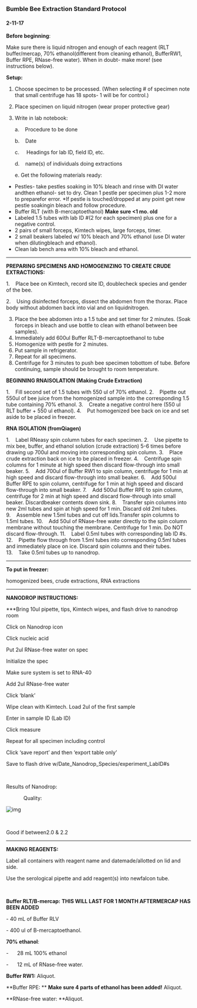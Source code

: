 ### Bumble Bee Extraction Standard Protocol

#### 2-11-17

**Before beginning**:

Make sure there is liquid nitrogen and enough of each reagent (RLT buffer/mercap, 70% ethanol(different from cleaning ethanol), BufferRW1, Buffer RPE, RNase-free water). When in doubt- make more! (see instructions below).

**Setup:**

1. Choose specimen to be processed. (When selecting # of specimen note that small centrifuge has 18 spots- 1 will be for control.) 

2. Place specimen on liquid nitrogen (wear proper protective gear)

3. Write in lab notebook:

   ​a.    Procedure to be done

   ​b.    Date

   ​c.     Headings for lab ID, field ID, etc.

   d.    name(s) of individuals doing extractions

   e.    Get the following materials ready: 

* Pestles- take pestles soaking in 10% bleach and rinse with DI water andthen ethanol- set to dry. Clean 1 pestle per specimen plus 1-2 more to preparefor error. *If pestle is touched/dropped at any point get new pestle soakingin bleach and follow procedure. 
* Buffer RLT (with B-mercaptoethanol) **Make sure <1 mo. old**
* Labeled 1.5 tubes with lab ID #(2 for each specimen) plus one for a negative control.
* 2 pairs of small forceps, Kimtech wipes, large forceps, timer.
* 2 small beakers labeled w/ 10% bleach and 70% ethanol (use DI water when dilutingbleach and ethanol).
* Clean lab bench area with 10% bleach and ethanol.   

_______

**PREPARING SPECIMENS AND HOMOGENIZING TO CREATE CRUDE EXTRACTIONS:**

1.    Place bee on Kimtech, record site ID, doublecheck species and gender of the bee.

2.    Using disinfected forceps, dissect the abdomen from the thorax. Place body without abdomen back into vial and on liquidnitrogen. 


3. Place the bee abdomen into a 1.5 tube and set timer for 2 minutes. (Soak forceps in bleach and use bottle to clean with ethanol between bee samples).  
4. Immediately add 600ul Buffer RLT-B-mercaptoethanol to tube
5. Homogenize with pestle for 2 minutes.
6. Put sample in refrigerator.
7. Repeat for all specimens.
8. Centrifuge for 3 minutes to push bee specimen tobottom of tube. Before continuing, sample should be brought to room temperature.



**BEGINNING RNAISOLATION (Making Crude Extraction)**

1.    Fill second set of 1.5 tubes with 550 ul of 70% ethanol.
2.    Pipette out 550ul of bee juice from the homogenized sample into the corresponding 1.5 tube containing 70% ethanol. 
3.    Create a negative control here (550 ul RLT buffer + 550 ul ethanol). 
4.    Put homogenized bee back on ice and set aside to be placed in freezer.



**RNA ISOLATION (fromQiagen)**

1.    Label RNeasy spin column tubes for each specimen.
2.    Use pipette to mix bee, buffer, and ethanol solution (crude extraction) 5-6 times before drawing up 700ul and moving into corresponding spin column.
3.    Place crude extraction back on ice to be placed in freezer. 
4.    Centrifuge spin columns for 1 minute at high speed then discard flow-through into small beaker.
5.    Add 700ul of Buffer RW1 to spin column, centrifuge for 1 min at high speed and discard flow-through into small beaker.
6.    Add 500ul Buffer RPE to spin column, centrifuge for 1 min at high speed and discard flow-through into small beaker.
7.    Add 500ul Buffer RPE to spin column, centrifuge for 2 min at high speed and discard flow-through into small beaker. Discardbeaker contents down sink.
8.    Transfer spin columns into new 2ml tubes and spin at high speed for 1 min. Discard old 2ml tubes.
9.    Assemble new 1.5ml tubes and cut off lids.Transfer spin columns to 1.5ml tubes.
10.    Add 50ul of RNase-free water directly to the spin column membrane without touching the membrane. Centrifuge for 1 min. Do NOT discard flow-through.
11.    Label 0.5ml tubes with corresponding lab ID #s. 
12.    Pipette flow through from 1.5ml tubes into corresponding 0.5ml tubes and immediately place on ice. Discard spin columns and their tubes.
13.    Take 0.5ml tubes up to nanodrop.

___________

**To put in freezer:**

homogenized bees, crude extractions, RNA extractions

______

**NANODROP INSTRUCTIONS:**

***Bring 10ul pipette, tips, Kimtech wipes, and flash drive to nanodrop room

Click on Nanodrop icon

Click nucleic acid

Put 2ul RNase-free water on spec

Initialize the spec

Make sure system is set to RNA-40

Add 2ul RNase-free water

Click ‘blank’

Wipe clean with Kimtech. Load 2ul of the first sample

Enter in sample ID (Lab ID)

Click measure

Repeat for all specimen including control

Click ‘save report’ and then ‘export table only’

Save to flash drive w/Date_Nanodrop_Species/experiment_LabID#s

 

Results of Nanodrop: 

            Quality:

![img](file://localhost/private/var/folders/jc/dy93wkbx3594z9jf693bqyj80000gn/T/TemporaryItems/msoclip/0clip_image001.png)

                                                            

Good if between2.0 & 2.2

______________

**MAKING REAGENTS:**

Label all containers with reagent name and datemade/allotted on lid and side. 

Use the serological pipette and add reagent(s) into newfalcon tube. 

 

**Buffer RLT/B-mercap:** **THIS WILL LAST FOR 1 MONTH AFTERMERCAP HAS BEEN ADDED**

\- 40 mL of Buffer RLV 

\- 400 ul of B-mercaptoethanol. 

**70% ethanol**: 

-      28 mL 100% ethanol

-      12 mL of RNase-free water. 

**Buffer RW1:** Aliquot.

**Buffer RPE: ** **Make sure 4 parts of ethanol has been added!** Aliquot.

**RNase-free water: **Aliquot.